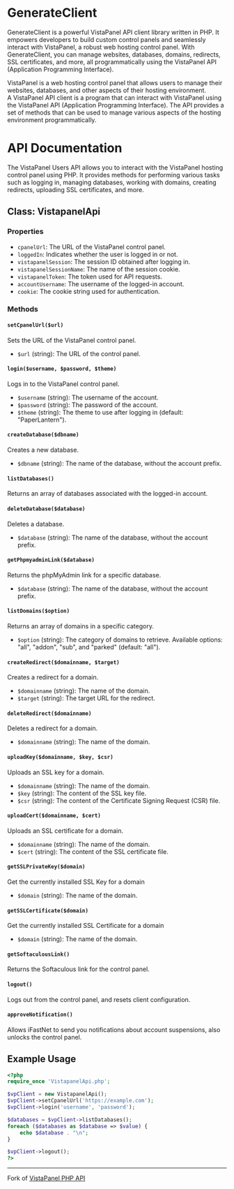 # GenerateClient

GenerateClient is a powerful VistaPanel API client library written in PHP. It empowers developers to build custom control panels and seamlessly interact with VistaPanel, a robust web hosting control panel. With GenerateClient, you can manage websites, databases, domains, redirects, SSL certificates, and more, all programmatically using the VistaPanel API (Application Programming Interface).


VistaPanel is a web hosting control panel that allows users to manage their websites, databases, and other aspects of their hosting environment.  
A VistaPanel API client is a program that can interact with VistaPanel using the VistaPanel API (Application Programming Interface). The API provides a set of methods that can be used to manage various aspects of the hosting environment programmatically.
# API Documentation

The VistaPanel Users API allows you to interact with the VistaPanel hosting control panel using PHP. It provides methods for performing various tasks such as logging in, managing databases, working with domains, creating redirects, uploading SSL certificates, and more.

## Class: VistapanelApi

### Properties

- `cpanelUrl`: The URL of the VistaPanel control panel.
- `loggedIn`: Indicates whether the user is logged in or not.
- `vistapanelSession`: The session ID obtained after logging in.
- `vistapanelSessionName`: The name of the session cookie.
- `vistapanelToken`: The token used for API requests.
- `accountUsername`: The username of the logged-in account.
- `cookie`: The cookie string used for authentication.

### Methods

#### `setCpanelUrl($url)`

Sets the URL of the VistaPanel control panel.

- `$url` (string): The URL of the control panel.

#### `login($username, $password, $theme)`

Logs in to the VistaPanel control panel.

- `$username` (string): The username of the account.
- `$password` (string): The password of the account.
- `$theme` (string): The theme to use after logging in (default: "PaperLantern").

#### `createDatabase($dbname)`

Creates a new database.

- `$dbname` (string): The name of the database, without the account prefix.

#### `listDatabases()`

Returns an array of databases associated with the logged-in account.

#### `deleteDatabase($database)`

Deletes a database.

- `$database` (string): The name of the database, without the account prefix.

#### `getPhpmyadminLink($database)`

Returns the phpMyAdmin link for a specific database.

- `$database` (string): The name of the database, without the account prefix.

#### `listDomains($option)`

Returns an array of domains in a specific category.

- `$option` (string): The category of domains to retrieve. Available options: "all", "addon", "sub", and "parked" (default: "all").

#### `createRedirect($domainname, $target)`

Creates a redirect for a domain.

- `$domainname` (string): The name of the domain.
- `$target` (string): The target URL for the redirect.

#### `deleteRedirect($domainname)`

Deletes a redirect for a domain.

- `$domainname` (string): The name of the domain.

#### `uploadKey($domainname, $key, $csr)`

Uploads an SSL key for a domain.

- `$domainname` (string): The name of the domain.
- `$key` (string): The content of the SSL key file.
- `$csr` (string): The content of the Certificate Signing Request (CSR) file.

#### `uploadCert($domainname, $cert)`

Uploads an SSL certificate for a domain.

- `$domainname` (string): The name of the domain.
- `$cert` (string): The content of the SSL certificate file.

#### `getSSLPrivateKey($domain)`

Get the currently installed SSL Key for a domain

- `$domain` (string): The name of the domain.

#### `getSSLCertificate($domain)`

Get the currently installed SSL Certificate for a domain

- `$domain` (string): The name of the domain.

#### `getSoftaculousLink()`

Returns the Softaculous link for the control panel.

#### `logout()`

Logs out from the control panel, and resets client configuration.

#### `approveNotification()`

Allows iFastNet to send you notifications about account suspensions, also unlocks the control panel.

## Example Usage

```php
<?php
require_once 'VistapanelApi.php';

$vpClient = new VistapanelApi();
$vpClient->setCpanelUrl('https://example.com');
$vpClient->login('username', 'password');

$databases = $vpClient->listDatabases();
foreach ($databases as $database => $value) {
    echo $database . "\n";
}

$vpClient->logout();
?>
```
---

Fork of [VistaPanel PHP API](https://github.com/oddmario/vistapanel-php-api)
